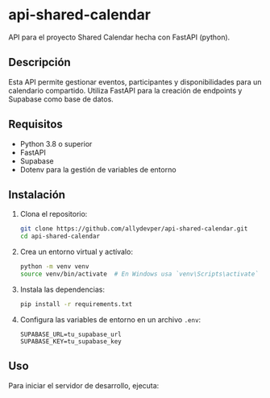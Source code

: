 # api-shared-calendar

API para el proyecto Shared Calendar hecha con FastAPI (python).

## Descripción

Esta API permite gestionar eventos, participantes y disponibilidades para un calendario compartido. Utiliza FastAPI para la creación de endpoints y Supabase como base de datos.

## Requisitos

- Python 3.8 o superior
- FastAPI
- Supabase
- Dotenv para la gestión de variables de entorno

## Instalación

1. Clona el repositorio:

   ```bash
   git clone https://github.com/allydevper/api-shared-calendar.git
   cd api-shared-calendar
   ```

2. Crea un entorno virtual y actívalo:

   ```bash
   python -m venv venv
   source venv/bin/activate  # En Windows usa `venv\Scripts\activate`
   ```

3. Instala las dependencias:

   ```bash
   pip install -r requirements.txt
   ```

4. Configura las variables de entorno en un archivo `.env`:

   ```
   SUPABASE_URL=tu_supabase_url
   SUPABASE_KEY=tu_supabase_key
   ```

## Uso

Para iniciar el servidor de desarrollo, ejecuta:
